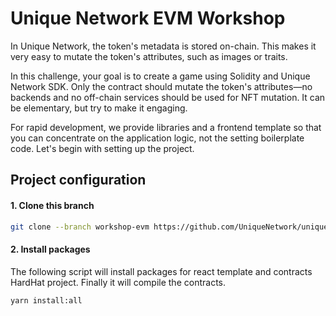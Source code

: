 # Unique Network EVM Workshop

In Unique Network, the token's metadata is stored on-chain. This makes it very easy to mutate the token's attributes, such as images or traits.

In this challenge, your goal is to create a game using Solidity and Unique Network SDK. Only the contract should mutate the token's attributes—no backends and no off-chain services should be used for NFT mutation. It can be elementary, but try to make it engaging.

For rapid development, we provide libraries and a frontend template so that you can concentrate on the application logic, not the setting boilerplate code. Let's begin with setting up the project.

## Project configuration

#### 1. Clone this branch

```sh
git clone --branch workshop-evm https://github.com/UniqueNetwork/unique-react-template.git
```

#### 2. Install packages

The following script will install packages for react template and contracts HardHat project. Finally it will compile the contracts.

```sh
yarn install:all
```